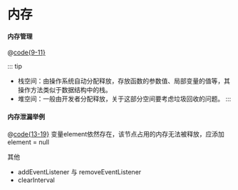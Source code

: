 # 内存
#### 内存管理

@[code{9-11}](./code/TDZ.js)

::: tip
- 栈空间：由操作系统自动分配释放，存放函数的参数值、局部变量的值等，其操作方法类似于数据结构中的栈。
- 堆空间：一般由开发者分配释放，关于这部分空间要考虑垃圾回收的问题。
:::

#### 内存泄漏举例
@[code{13-19}](./code/TDZ.js)
变量element依然存在，该节点占用的内存无法被释放，应添加 element = null

其他
 - addEventListener 与 removeEventListener
 - clearInterval
